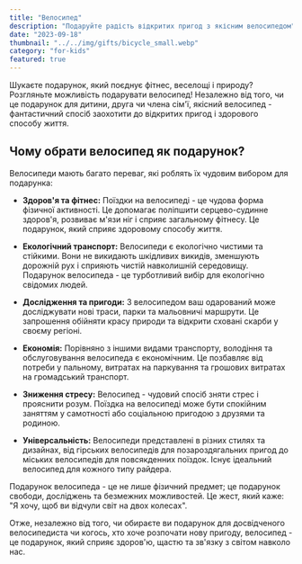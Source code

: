 ```yaml
---
title: "Велосипед"
description: "Подаруйте радість відкритих пригод з якісним велосипедом"
date: "2023-09-18"
thumbnail: "../../img/gifts/bicycle_small.webp"
category: "for-kids"
featured: true
---
```

Шукаєте подарунок, який поєднує фітнес, веселощі і природу? Розгляньте можливість подарувати велосипед! Незалежно від того, чи це подарунок для дитини, друга чи члена сім'ї, якісний велосипед - фантастичний спосіб заохотити до відкритих пригод і здорового способу життя.

## Чому обрати велосипед як подарунок?

Велосипеди мають багато переваг, які роблять їх чудовим вибором для подарунка:

- **Здоров'я та фітнес:** Поїздки на велосипеді - це чудова форма фізичної активності. Це допомагає поліпшити серцево-судинне здоров'я, розвиває м'язи ніг і сприяє загальному фітнесу. Це подарунок, який сприяє здоровому способу життя.

- **Екологічний транспорт:** Велосипеди є екологічно чистими та стійкими. Вони не викидають шкідливих викидів, зменшують дорожній рух і сприяють чистій навколишній середовищу. Подарунок велосипеда - це турботливий вибір для екологічно свідомих людей.

- **Дослідження та пригоди:** З велосипедом ваш одарований може досліджувати нові траси, парки та мальовничі маршрути. Це запрошення обійняти красу природи та відкрити сховані скарби у своєму регіоні.

- **Економія:** Порівняно з іншими видами транспорту, володіння та обслуговування велосипеда є економічним. Це позбавляє від потреби у пальному, витратах на паркування та грошових витратах на громадський транспорт.

- **Зниження стресу:** Велосипед - чудовий спосіб зняти стрес і прояснити розум. Поїздка на велосипеді може бути спокійним заняттям у самотності або соціальною пригодою з друзями та родиною.

- **Універсальність:** Велосипеди представлені в різних стилях та дизайнах, від гірських велосипедів для позароздягальних пригод до міських велосипедів для повсякденних поїздок. Існує ідеальний велосипед для кожного типу райдера.

Подарунок велосипеда - це не лише фізичний предмет; це подарунок свободи, досліджень та безмежних можливостей. Це жест, який каже: "Я хочу, щоб ви відчули світ на двох колесах".

Отже, незалежно від того, чи обираєте ви подарунок для досвідченого велосипедиста чи когось, хто хоче розпочати нову пригоду, велосипед - це подарунок, який сприяє здоров'ю, щастю та зв'язку з світом навколо нас.
